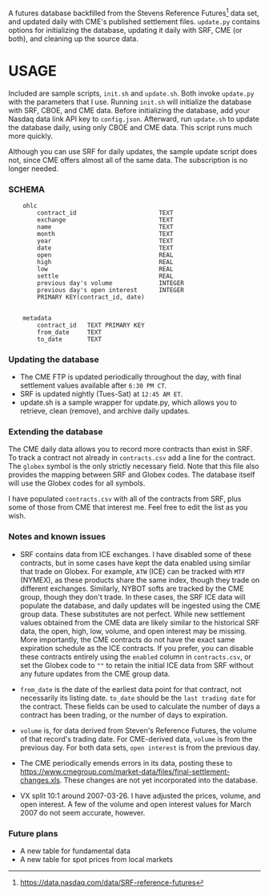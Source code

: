 A futures database backfilled from the Stevens Reference Futures[^1] data set, and updated daily with CME's published settlement files. `update.py` contains options for initializing the database, updating it daily with SRF, CME (or both), and cleaning up the source data. 

# USAGE

Included are sample scripts, `init.sh` and `update.sh`. Both invoke `update.py` with the parameters that I use. Running `init.sh` will initialize the database with SRF, CBOE, and CME data. Before initializing the database, add your Nasdaq data link API key to `config.json`. Afterward, run `update.sh` to update the database daily, using only CBOE and CME data. This script runs much more quickly.

Although you can use SRF for daily updates, the sample update script does not, since CME offers almost all of the same data. The subscription is no longer needed.

### SCHEMA

```
    ohlc
        contract_id                       TEXT
        exchange                          TEXT
        name                              TEXT
        month                             TEXT
        year                              TEXT
        date                              TEXT
        open                              REAL
        high                              REAL
        low                               REAL
        settle                            REAL
        previous day's volume             INTEGER
        previous day's open interest      INTEGER
        PRIMARY KEY(contract_id, date)


    metadata
        contract_id   TEXT PRIMARY KEY
        from_date     TEXT
        to_date       TEXT
```

### Updating the database

- The CME FTP is updated periodically throughout the day, with final settlement values available after `6:30 PM CT`.
- SRF is updated nightly (Tues-Sat) at `12:45 AM ET`.
- update.sh is a sample wrapper for update.py, which allows you to retrieve, clean (remove), and archive daily updates.

### Extending the database

The CME daily data allows you to record more contracts than exist in SRF. To track a contract not already in `contracts.csv` add a line for the contract. The `globex` symbol is the only strictly necessary field. Note that this file also provides the mapping between SRF and Globex codes. The database itself will use the Globex codes for all symbols.

I have populated `contracts.csv` with all of the contracts from SRF, plus some of those from CME that interest me. Feel free to edit the list as you wish.

### Notes and known issues

- SRF contains data from ICE exchanges. I have disabled some of these contracts, but in some cases have kept the data enabled using similar that trade on Globex. For example, `ATW` (ICE) can be tracked with `MTF` (NYMEX), as these products share the same index, though they trade on different exchanges. Similarly, NYBOT softs are tracked by the CME group, though they don't trade. In these cases, the SRF ICE data will populate the database, and daily updates will be ingested using the CME group data. These substitutes are not perfect. While new settlement values obtained from the CME data are likely similar to the historical SRF data, the open, high, low, volume, and open interest may be missing. More importantly, the CME contracts do not have the exact same expiration schedule as the ICE contracts. If you prefer, you can disable these contracts entirely using the `enabled` column in `contracts.csv`, or set the Globex code to `""` to retain the initial ICE data from SRF without any future updates from the CME group data.

- `from_date` is the date of the earliest data point for that contract, not necessarily its listing date. `to_date` should be the `last trading date` for the contract. These fields can be used to calculate the number of days a contract has been trading, or the number of days to expiration.

- `volume` is, for data derived from Steven's Reference Futures, the volume of that record's trading date. For CME-derived data, `volume` is from the previous day. For both data sets, `open interest` is from the previous day.

- The CME periodically emends errors in its data, posting these to https://www.cmegroup.com/market-data/files/final-settlement-changes.xls. These changes are not yet incorporated into the database.

- VX split 10:1 around 2007-03-26. I have adjusted the prices, volume, and open interest. A few of the volume and open interest values for March 2007 do not seem accurate, however.

### Future plans

- A new table for fundamental data
- A new table for spot prices from local markets

[^1]: https://data.nasdaq.com/data/SRF-reference-futures